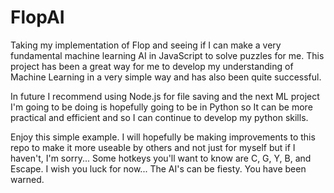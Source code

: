 # FlopAI
Taking my implementation of Flop and seeing if I can make a very fundamental machine learning AI in JavaScript to solve puzzles for me. 
This project has been a great way for me to develop my understanding of Machine Learning in a very simple way and has also been quite successful.

In future I recommend using Node.js for file saving and the next ML project I'm going to be doing is hopefully 
going to be in Python so It can be more practical and efficient and so I can continue to develop my python skills.

Enjoy this simple example. I will hopefully be making improvements to this repo to make it more useable by others and not just for myself but if I haven't, I'm sorry...
Some hotkeys you'll want to know are C, G, Y, B, and Escape. I wish you luck for now... The AI's can be fiesty. You have been warned.
